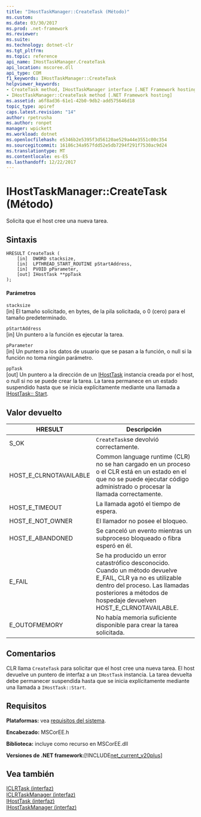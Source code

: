 ```yaml
---
title: "IHostTaskManager::CreateTask (Método)"
ms.custom: 
ms.date: 03/30/2017
ms.prod: .net-framework
ms.reviewer: 
ms.suite: 
ms.technology: dotnet-clr
ms.tgt_pltfrm: 
ms.topic: reference
api_name: IHostTaskManager.CreateTask
api_location: mscoree.dll
api_type: COM
f1_keywords: IHostTaskManager::CreateTask
helpviewer_keywords:
- CreateTask method, IHostTaskManager interface [.NET Framework hosting]
- IHostTaskManager::CreateTask method [.NET Framework hosting]
ms.assetid: a6f8ad36-61e1-42b0-9db2-add575646d18
topic_type: apiref
caps.latest.revision: "14"
author: rpetrusha
ms.author: ronpet
manager: wpickett
ms.workload: dotnet
ms.openlocfilehash: e5346b2e5395f3d56120ae529a44e3551c00c354
ms.sourcegitcommit: 16186c34a957fdd52e5db7294f291f7530ac9d24
ms.translationtype: MT
ms.contentlocale: es-ES
ms.lasthandoff: 12/22/2017
---
```

# <a name="ihosttaskmanagercreatetask-method"></a>IHostTaskManager::CreateTask (Método)
Solicita que el host cree una nueva tarea.  
  
## <a name="syntax"></a>Sintaxis  
  
```  
HRESULT CreateTask (  
    [in]  DWORD stacksize,   
    [in]  LPTHREAD_START_ROUTINE pStartAddress,  
    [in]  PVOID pParameter,  
    [out] IHostTask **ppTask  
);  
```  
  
#### <a name="parameters"></a>Parámetros  
 `stacksize`  
 [in] El tamaño solicitado, en bytes, de la pila solicitada, o 0 (cero) para el tamaño predeterminado.  
  
 `pStartAddress`  
 [in] Un puntero a la función es ejecutar la tarea.  
  
 `pParameter`  
 [in] Un puntero a los datos de usuario que se pasan a la función, o null si la función no toma ningún parámetro.  
  
 `ppTask`  
 [out] Un puntero a la dirección de un [IHostTask](../../../../docs/framework/unmanaged-api/hosting/ihosttask-interface.md) instancia creada por el host, o null si no se puede crear la tarea. La tarea permanece en un estado suspendido hasta que se inicia explícitamente mediante una llamada a [IHostTask:: Start](../../../../docs/framework/unmanaged-api/hosting/ihosttask-start-method.md).  
  
## <a name="return-value"></a>Valor devuelto  
  
|HRESULT|Descripción|  
|-------------|-----------------|  
|S_OK|`CreateTask`se devolvió correctamente.|  
|HOST_E_CLRNOTAVAILABLE|Common language runtime (CLR) no se han cargado en un proceso o el CLR está en un estado en el que no se puede ejecutar código administrado o procesar la llamada correctamente.|  
|HOST_E_TIMEOUT|La llamada agotó el tiempo de espera.|  
|HOST_E_NOT_OWNER|El llamador no posee el bloqueo.|  
|HOST_E_ABANDONED|Se canceló un evento mientras un subproceso bloqueado o fibra esperó en él.|  
|E_FAIL|Se ha producido un error catastrófico desconocido. Cuando un método devuelve E_FAIL, CLR ya no es utilizable dentro del proceso. Las llamadas posteriores a métodos de hospedaje devuelven HOST_E_CLRNOTAVAILABLE.|  
|E_OUTOFMEMORY|No había memoria suficiente disponible para crear la tarea solicitada.|  
  
## <a name="remarks"></a>Comentarios  
 CLR llama `CreateTask` para solicitar que el host cree una nueva tarea. El host devuelve un puntero de interfaz a un `IHostTask` instancia. La tarea devuelta debe permanecer suspendida hasta que se inicia explícitamente mediante una llamada a `IHostTask::Start`.  
  
## <a name="requirements"></a>Requisitos  
 **Plataformas:** vea [requisitos del sistema](../../../../docs/framework/get-started/system-requirements.md).  
  
 **Encabezado:** MSCorEE.h  
  
 **Biblioteca:** incluye como recurso en MSCorEE.dll  
  
 **Versiones de .NET framework:**[!INCLUDE[net_current_v20plus](../../../../includes/net-current-v20plus-md.md)]  
  
## <a name="see-also"></a>Vea también  
 [ICLRTask (interfaz)](../../../../docs/framework/unmanaged-api/hosting/iclrtask-interface.md)  
 [ICLRTaskManager (interfaz)](../../../../docs/framework/unmanaged-api/hosting/iclrtaskmanager-interface.md)  
 [IHostTask (interfaz)](../../../../docs/framework/unmanaged-api/hosting/ihosttask-interface.md)  
 [IHostTaskManager (interfaz)](../../../../docs/framework/unmanaged-api/hosting/ihosttaskmanager-interface.md)
